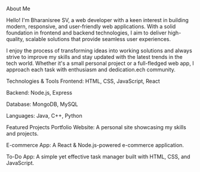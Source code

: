 About Me

Hello! I'm Bharanisree SV, a web developer with a keen interest in building modern, responsive, and user-friendly web applications. With a solid foundation in frontend and backend technologies, I aim to deliver high-quality, scalable solutions that provide seamless user experiences.

I enjoy the process of transforming ideas into working solutions and always strive to improve my skills and stay updated with the latest trends in the tech world. Whether it's a small personal project or a full-fledged web app, I approach each task with enthusiasm and dedication.ech community.

Technologies & Tools
Frontend: HTML, CSS, JavaScript, React

Backend: Node.js, Express

Database: MongoDB, MySQL

Languages: Java, C++, Python

Featured Projects
Portfolio Website: A personal site showcasing my skills and projects.

E-commerce App: A React & Node.js-powered e-commerce application.

To-Do App: A simple yet effective task manager built with HTML, CSS, and JavaScript.
